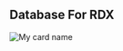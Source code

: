 ## Database For RDX

![My card name](https://cardivo.vercel.app/api?name=BOT%20-%20DATABASE&description=Hi,%20Welcome%20To%20RDX-BOT%20Database%20❤&image=https://i.imgur.com/sdu8eRo.jpeg?q=tbn:ANd9GcR7aMC3bf4bg4l_nhYS2Un9FXbFYcB4T83Shjk8xSUZDh_D61LFpzbpeqLW&s=10?v=4&backgroundColor=%23ecf0f1&instagram=king_as_ofc&github=Abhiram-Aj&)
